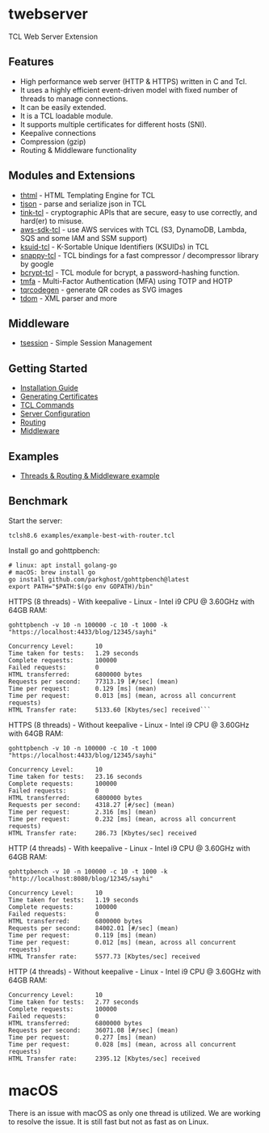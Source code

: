 # twebserver

TCL Web Server Extension

## Features

* High performance web server (HTTP & HTTPS) written in C and Tcl.
* It uses a highly efficient event-driven model with fixed number of threads to manage connections.
* It can be easily extended.
* It is a TCL loadable module.
* It supports multiple certificates for different hosts (SNI).
* Keepalive connections
* Compression (gzip)
* Routing & Middleware functionality


## Modules and Extensions

* [thtml](https://github.com/jerily/thtml) - HTML Templating Engine for TCL
* [tjson](https://github.com/jerily/tjson) - parse and serialize json in TCL
* [tink-tcl](https://github.com/jerily/tink-tcl) - cryptographic APIs that are secure, easy to use correctly, and hard(er) to misuse.
* [aws-sdk-tcl](https://github.com/jerily/aws-sdk-tcl) - use AWS services with TCL (S3, DynamoDB, Lambda, SQS and some IAM and SSM support)
* [ksuid-tcl](https://github.com/jerily/ksuid-tcl) - K-Sortable Unique Identifiers (KSUIDs) in TCL
* [snappy-tcl](https://github.com/jerily/snappy-tcl) - TCL bindings for a fast compressor / decompressor library by google
* [bcrypt-tcl](https://github.com/jerily/bcrypt-tcl) - TCL module for bcrypt, a password-hashing function.
* [tmfa](https://github.com/jerily/tmfa) - Multi-Factor Authentication (MFA) using TOTP and HOTP
* [tqrcodegen](https://github.com/jerily/tqrcodegen) - generate QR codes as SVG images
* [tdom](http://www.tdom.org/) - XML parser and more 

## Middleware

* [tsession](https://github.com/jerily/tsession) - Simple Session Management

## Getting Started

* [Installation Guide](docs/install.md)
* [Generating Certificates](docs/certs.md)
* [TCL Commands](docs/commands.md)
* [Server Configuration](docs/config.md)
* [Routing](docs/routing.md)
* [Middleware](docs/middleware.md)

## Examples

* [Threads & Routing & Middleware example](examples/example-best-with-router.tcl)

## Benchmark

Start the server:
```
tclsh8.6 examples/example-best-with-router.tcl
```

Install go and gohttpbench:
```
# linux: apt install golang-go
# macOS: brew install go
go install github.com/parkghost/gohttpbench@latest
export PATH="$PATH:$(go env GOPATH)/bin"
```

HTTPS (8 threads) - With keepalive - Linux - Intel i9 CPU @ 3.60GHz with 64GB RAM: 
```
gohttpbench -v 10 -n 100000 -c 10 -t 1000 -k "https://localhost:4433/blog/12345/sayhi"

Concurrency Level:      10
Time taken for tests:   1.29 seconds
Complete requests:      100000
Failed requests:        0
HTML transferred:       6800000 bytes
Requests per second:    77313.19 [#/sec] (mean)
Time per request:       0.129 [ms] (mean)
Time per request:       0.013 [ms] (mean, across all concurrent requests)
HTML Transfer rate:     5133.60 [Kbytes/sec] received```
```

HTTPS (8 threads) - Without keepalive - Linux - Intel i9 CPU @ 3.60GHz with 64GB RAM:
```
gohttpbench -v 10 -n 100000 -c 10 -t 1000 "https://localhost:4433/blog/12345/sayhi"

Concurrency Level:      10
Time taken for tests:   23.16 seconds
Complete requests:      100000
Failed requests:        0
HTML transferred:       6800000 bytes
Requests per second:    4318.27 [#/sec] (mean)
Time per request:       2.316 [ms] (mean)
Time per request:       0.232 [ms] (mean, across all concurrent requests)
HTML Transfer rate:     286.73 [Kbytes/sec] received
```

HTTP (4 threads) - With keepalive - Linux - Intel i9 CPU @ 3.60GHz with 64GB RAM:
```
gohttpbench -v 10 -n 100000 -c 10 -t 1000 -k "http://localhost:8080/blog/12345/sayhi"

Concurrency Level:      10
Time taken for tests:   1.19 seconds
Complete requests:      100000
Failed requests:        0
HTML transferred:       6800000 bytes
Requests per second:    84002.01 [#/sec] (mean)
Time per request:       0.119 [ms] (mean)
Time per request:       0.012 [ms] (mean, across all concurrent requests)
HTML Transfer rate:     5577.73 [Kbytes/sec] received
```

HTTP (4 threads) - Without keepalive - Linux - Intel i9 CPU @ 3.60GHz with 64GB RAM:
```
Concurrency Level:      10
Time taken for tests:   2.77 seconds
Complete requests:      100000
Failed requests:        0
HTML transferred:       6800000 bytes
Requests per second:    36071.08 [#/sec] (mean)
Time per request:       0.277 [ms] (mean)
Time per request:       0.028 [ms] (mean, across all concurrent requests)
HTML Transfer rate:     2395.12 [Kbytes/sec] received
```

# macOS

There is an issue with macOS as only one thread is utilized.
We are working to resolve the issue. It is still fast but not as fast as on Linux.